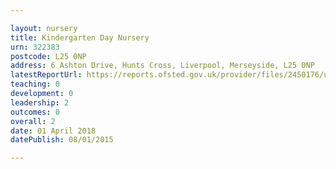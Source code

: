 ```yaml
---

layout: nursery
title: Kindergarten Day Nursery
urn: 322383
postcode: L25 0NP
address: 6 Ashton Drive, Hunts Cross, Liverpool, Merseyside, L25 0NP
latestReportUrl: https://reports.ofsted.gov.uk/provider/files/2450176/urn/322383.pdf
teaching: 0
development: 0
leadership: 2
outcomes: 0
overall: 2
date: 01 April 2018 
datePublish: 08/01/2015

---
```

